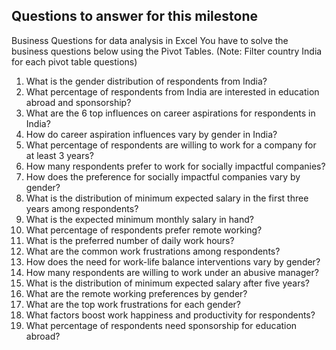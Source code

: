 ## Questions to answer for this milestone

Business Questions for data analysis in Excel
You have to solve the business questions below using the Pivot Tables.
(Note: Filter country India for each pivot table questions)

1. What is the gender distribution of respondents from India?
2. What percentage of respondents from India are interested in education abroad and sponsorship?
3. What are the 6 top influences on career aspirations for respondents in India?
4. How do career aspiration influences vary by gender in India?
5. What percentage of respondents are willing to work for a company for at least 3 years?
6. How many respondents prefer to work for socially impactful companies?
7. How does the preference for socially impactful companies vary by gender?
8. What is the distribution of minimum expected salary in the first three years among respondents?
9. What is the expected minimum monthly salary in hand?
10. What percentage of respondents prefer remote working?
11. What is the preferred number of daily work hours?
12. What are the common work frustrations among respondents?
13. How does the need for work-life balance interventions vary by gender?
14. How many respondents are willing to work under an abusive manager?
15. What is the distribution of minimum expected salary after five years?
16. What are the remote working preferences by gender?
17. What are the top work frustrations for each gender?
18. What factors boost work happiness and productivity for respondents?
19. What percentage of respondents need sponsorship for education abroad?
